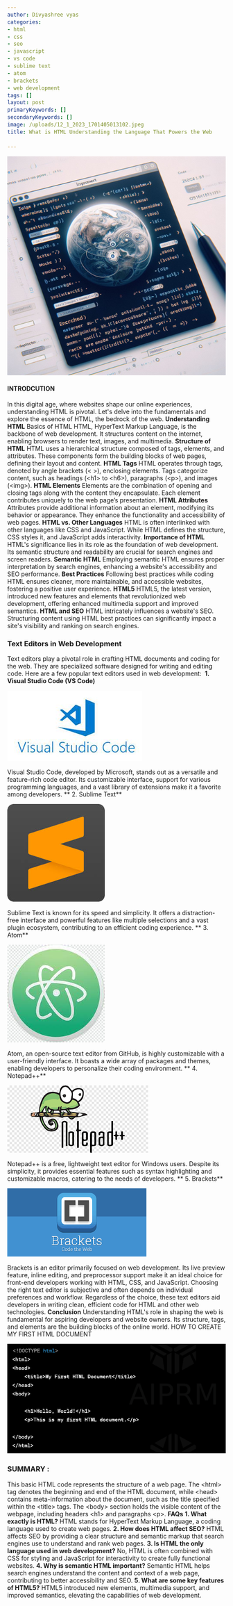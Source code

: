 ```yaml
---
author: Divyashree vyas
categories: 
- html
- css
- seo
- javascript
- vs code
- sublime text
- atom
- brackets
- web development
tags: []
layout: post
primaryKeywords: []
secondaryKeywords: []
image: /uploads/12_1_2023_1701405013102.jpeg
title: What is HTML Understanding the Language That Powers the Web

---
```


![](/uploads/12_1_2023_1701405027193.jpeg)

#### **INTRODCUTION**
In this digital age, where websites shape our online experiences, understanding HTML is pivotal. Let's delve into the fundamentals and explore the essence of HTML, the bedrock of the web.
**Understanding HTML**
Basics of HTML
HTML, HyperText Markup Language, is the backbone of web development. It structures content on the internet, enabling browsers to render text, images, and multimedia.
**Structure of HTML**
HTML uses a hierarchical structure composed of tags, elements, and attributes. These components form the building blocks of web pages, defining their layout and content.
**HTML Tags**
HTML operates through tags, denoted by angle brackets (&lt; &gt;), enclosing elements. Tags categorize content, such as headings (&lt;h1&gt; to &lt;h6&gt;), paragraphs (&lt;p&gt;), and images (&lt;img&gt;).
**HTML Elements**
Elements are the combination of opening and closing tags along with the content they encapsulate. Each element contributes uniquely to the web page’s presentation.
**HTML Attributes**
Attributes provide additional information about an element, modifying its behavior or appearance. They enhance the functionality and accessibility of web pages.
**HTML vs. Other Languages**
HTML is often interlinked with other languages like CSS and JavaScript. While HTML defines the structure, CSS styles it, and JavaScript adds interactivity.
**Importance of HTML**
HTML's significance lies in its role as the foundation of web development. Its semantic structure and readability are crucial for search engines and screen readers.
**Semantic HTML**
Employing semantic HTML ensures proper interpretation by search engines, enhancing a website's accessibility and SEO performance.
**Best Practices**
Following best practices while coding HTML ensures cleaner, more maintainable, and accessible websites, fostering a positive user experience.
**HTML5**
HTML5, the latest version, introduced new features and elements that revolutionized web development, offering enhanced multimedia support and improved semantics.
**HTML and SEO**
HTML intricately influences a website's SEO. Structuring content using HTML best practices can significantly impact a site's visibility and ranking on search engines.
### **Text Editors in Web Development**
Text editors play a pivotal role in crafting HTML documents and coding for the web. They are specialized software designed for writing and editing code. Here are a few popular text editors used in web development:
 **1. Visual Studio Code (VS Code)**

![](/uploads/12_1_2023_1701405413319.jpeg)

Visual Studio Code, developed by Microsoft, stands out as a versatile and feature-rich code editor. Its customizable interface, support for various programming languages, and a vast library of extensions make it a favorite among developers.
** 2. Sublime Text**

![](/uploads/12_1_2023_1701405438104.jpeg)

Sublime Text is known for its speed and simplicity. It offers a distraction-free interface and powerful features like multiple selections and a vast plugin ecosystem, contributing to an efficient coding experience.
** 3. Atom**

![](/uploads/12_1_2023_1701405454064.jpeg)

Atom, an open-source text editor from GitHub, is highly customizable with a user-friendly interface. It boasts a wide array of packages and themes, enabling developers to personalize their coding environment.
** 4. Notepad++**

![](/uploads/12_1_2023_1701405467685.png)

Notepad++ is a free, lightweight text editor for Windows users. Despite its simplicity, it provides essential features such as syntax highlighting and customizable macros, catering to the needs of developers.
** 5. Brackets**

![](/uploads/12_1_2023_1701405480799.png)

Brackets is an editor primarily focused on web development. Its live preview feature, inline editing, and preprocessor support make it an ideal choice for front-end developers working with HTML, CSS, and JavaScript.
Choosing the right text editor is subjective and often depends on individual preferences and workflow. Regardless of the choice, these text editors aid developers in writing clean, efficient code for HTML and other web technologies.
**Conclusion**
Understanding HTML's role in shaping the web is fundamental for aspiring developers and website owners. Its structure, tags, and elements are the building blocks of the online world.
HOW TO CREATE MY FIRST HTML DOCUMENT 

![](/uploads/12_1_2023_1701404615967.png)
### **SUMMARY** : 
This basic HTML code represents the structure of a web page. The &lt;html&gt; tag denotes the beginning and end of the HTML document, while &lt;head&gt; contains meta-information about the document, such as the title specified within the &lt;title&gt; tags. The &lt;body&gt; section holds the visible content of the webpage, including headers &lt;h1&gt; and paragraphs &lt;p&gt;.
**FAQs**
**1. What exactly is HTML?**
HTML stands for HyperText Markup Language, a coding language used to create web pages.
**2. How does HTML affect SEO?**
HTML affects SEO by providing a clear structure and semantic markup that search engines use to understand and rank web pages.
**3. Is HTML the only language used in web development?**
No, HTML is often combined with CSS for styling and JavaScript for interactivity to create fully functional websites.
**4. Why is semantic HTML important?**
Semantic HTML helps search engines understand the content and context of a web page, contributing to better accessibility and SEO.
**5. What are some key features of HTML5?**
HTML5 introduced new elements, multimedia support, and improved semantics, elevating the capabilities of web development.


